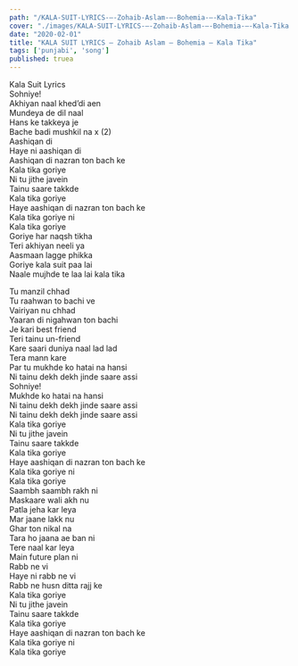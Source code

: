 ```yaml
---
path: "/KALA-SUIT-LYRICS-–-Zohaib-Aslam-–-Bohemia-–-Kala-Tika"
cover: "./images/KALA-SUIT-LYRICS-–-Zohaib-Aslam-–-Bohemia-–-Kala-Tika.jpg"
date: "2020-02-01"
title: "KALA SUIT LYRICS – Zohaib Aslam – Bohemia – Kala Tika"
tags: ['punjabi', 'song']
published: truea
---
```

  
Kala Suit Lyrics  
Sohniye!  
Akhiyan naal khed’di aen  
Mundeya de dil naal  
Hans ke takkeya je  
Bache badi mushkil na x (2)  
Aashiqan di  
Haye ni aashiqan di  
Aashiqan di nazran ton bach ke  
Kala tika goriye  
Ni tu jithe javein  
Tainu saare takkde  
Kala tika goriye  
Haye aashiqan di nazran ton bach ke  
Kala tika goriye ni  
Kala tika goriye  
Goriye har naqsh tikha  
Teri akhiyan neeli ya  
Aasmaan lagge phikka  
Goriye kala suit paa lai  
Naale mujhde te laa lai kala tika  
  
  
  
  
  
  
Tu manzil chhad  
Tu raahwan to bachi ve  
Vairiyan nu chhad  
Yaaran di nigahwan ton bachi  
Je kari best friend  
Teri tainu un-friend  
Kare saari duniya naal lad lad  
Tera mann kare  
Par tu mukhde ko hatai na hansi  
Ni tainu dekh dekh jinde saare assi  
Sohniye!  
Mukhde ko hatai na hansi  
Ni tainu dekh dekh jinde saare assi  
Ni tainu dekh dekh jinde saare assi  
Kala tika goriye  
Ni tu jithe javein  
Tainu saare takkde  
Kala tika goriye  
Haye aashiqan di nazran ton bach ke  
Kala tika goriye ni  
Kala tika goriye  
Saambh saambh rakh ni  
Maskaare wali akh nu  
Patla jeha kar leya  
Mar jaane lakk nu  
Ghar ton nikal na  
Tara ho jaana ae ban ni  
Tere naal kar leya  
Main future plan ni  
Rabb ne vi  
Haye ni rabb ne vi  
Rabb ne husn ditta rajj ke  
Kala tika goriye  
Ni tu jithe javein  
Tainu saare takkde  
Kala tika goriye  
Haye aashiqan di nazran ton bach ke  
Kala tika goriye ni  
Kala tika goriye  
